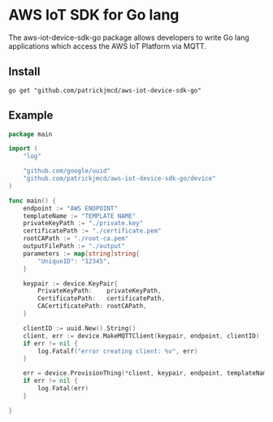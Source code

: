# AWS IoT SDK for Go lang

The aws-iot-device-sdk-go package allows developers to write Go lang applications which access the AWS IoT Platform via MQTT.

## Install

`go get "github.com/patrickjmcd/aws-iot-device-sdk-go"`

## Example

```go
package main

import (
    "log"

    "github.com/google/uuid"
    "github.com/patrickjmcd/aws-iot-device-sdk-go/device"
)

func main() {
    endpoint := "AWS ENDPOINT"
    templateName := "TEMPLATE NAME"
    privateKeyPath := "./private.key"
    certificatePath := "./certificate.pem"
    rootCAPath := "./root-ca.pem"
    outputFilePath := "./output"
    parameters := map[string]string{
        "UniqueID": "12345",
    }

    keypair := device.KeyPair{
        PrivateKeyPath:    privateKeyPath,
        CertificatePath:   certificatePath,
        CACertificatePath: rootCAPath,
    }

    clientID := uuid.New().String()
    client, err := device.MakeMQTTClient(keypair, endpoint, clientID)
    if err != nil {
        log.Fatalf("error creating client: %v", err)
    }

    err = device.ProvisionThing(*client, keypair, endpoint, templateName, parameters, outputFilePath)
    if err != nil {
        log.Fatal(err)
    }

}
```
